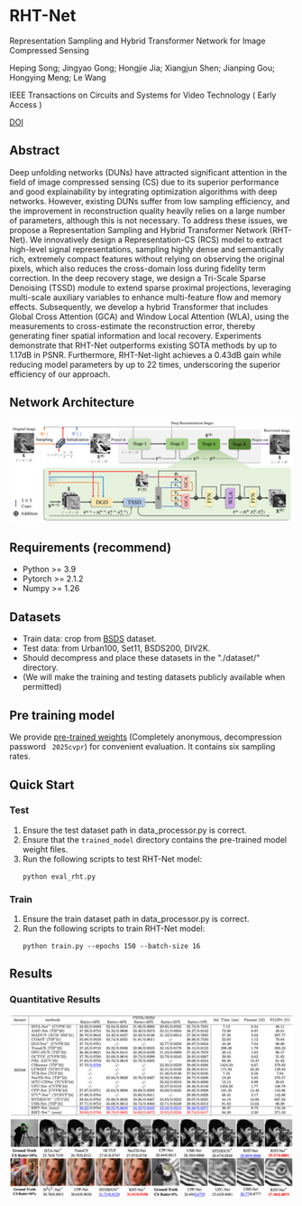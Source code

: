 # RHT-Net

Representation Sampling and Hybrid Transformer Network for Image Compressed Sensing

Heping Song; Jingyao Gong; Hongjie Jia; Xiangjun Shen; Jianping Gou; Hongying Meng; Le Wang

IEEE Transactions on Circuits and Systems for Video Technology ( Early Access )

[DOI](https://doi.org/10.1109/TCSVT.2025.3614371)

## Abstract

Deep unfolding networks (DUNs) have attracted significant attention in the field of 
image compressed sensing (CS) due to its superior performance and good explainability 
by integrating optimization algorithms with deep networks.
However, existing DUNs suffer from low sampling efficiency, and the improvement in 
reconstruction quality heavily relies on a large number of parameters, although this is not necessary.
To address these issues, we propose a Representation Sampling and Hybrid Transformer Network (RHT-Net).
We innovatively design a Representation-CS (RCS) model to extract high-level signal representations, 
sampling highly dense and semantically rich, extremely compact features without relying on observing the original pixels, 
which also reduces the cross-domain loss during fidelity term correction.
In the deep recovery stage, we design a 
Tri-Scale Sparse Denoising (TSSD) module to extend sparse proximal projections, 
leveraging multi-scale auxiliary variables to enhance multi-feature flow and memory effects.
Subsequently, we develop a hybrid Transformer that includes Global Cross Attention (GCA) 
and Window Local Attention (WLA), using the measurements to cross-estimate the reconstruction error, 
thereby generating finer spatial information and local recovery.
Experiments demonstrate that RHT-Net outperforms existing SOTA methods by up to 1.17dB in PSNR.
Furthermore, RHT-Net-light achieves a 0.43dB gain while reducing model parameters by up to 22 times, 
underscoring the superior efficiency of our approach.

## Network Architecture
![structure](images/structure.png)

## Requirements (recommend)
- Python >= 3.9
- Pytorch >= 2.1.2
- Numpy >= 1.26


## Datasets
- Train data: crop from [BSDS](https://www2.eecs.berkeley.edu/Research/Projects/CS/vision/grouping/resources.html) dataset.
- Test data: from Urban100, Set11, BSDS200, DIV2K.
- Should decompress and place these datasets in the "./dataset/" directory.
- (We will make the training and testing datasets publicly available when permitted)

## Pre training model
We provide [pre-trained weights](https://files.catbox.moe/gneu18.zip) (Completely anonymous, decompression password ` 2025cvpr`) 
for convenient evaluation. It contains six sampling rates.

## Quick Start

### Test
1. Ensure the test dataset path in data_processor.py is correct.
2. Ensure that the `trained_model` directory contains the pre-trained model weight files.
3. Run the following scripts to test RHT-Net model:
    ```
    python eval_rht.py
    ```


### Train

1. Ensure the train dataset path in data_processor.py is correct.
2. Run the following scripts to train RHT-Net model:
    ```
    python train.py --epochs 150 --batch-size 16
    ```


## Results

### Quantitative Results
![tables](images/tables.png)
![visual](images/visual.png)


